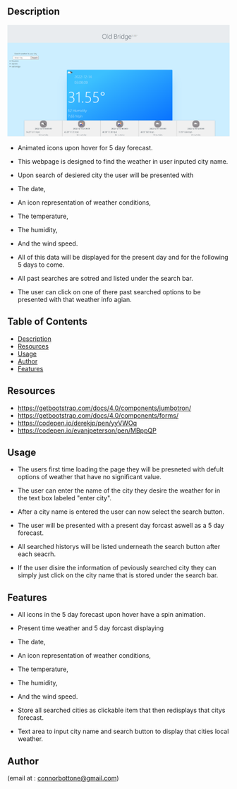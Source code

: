## Description
 <!-- [linbk] -->
 ![Deployed Webpage](/asstes/images/weather.PNG)

- Animated icons upon hover for 5 day forecast. 

- This webpage is designed to find the weather in user inputed city name.

- Upon search of desiered city the user will be presented with
 - The date,
 - An icon representation of weather conditions,
 - The temperature,
 - The humidity,
 - And the wind speed.

- All of this data will be displayed for the present day and for the following 5 days to come.

- All past searches are sotred and listed under the search bar.

- The user can click on one of there past searched options to be presented with that weather info agian.


 

 
 
 
## Table of Contents
 
 
 
- [Description](#description)
- [Resources](#resources)
- [Usage](#usage)
- [Author](#author)
- [Features](#features)
 
 
 ## Resources
- https://getbootstrap.com/docs/4.0/components/jumbotron/
- https://getbootstrap.com/docs/4.0/components/forms/
- https://codepen.io/derekjp/pen/yyVWOq
- https://codepen.io/evanjpeterson/pen/MBppQP

 
 
## Usage
- The users first time loading the page they will be presneted with defult options of weather that have no significant value.

- The user can enter the name of the city they desire the weather for in the text box labeled "enter city". 

- After a city name is entered the user can now select the search button.

- The user will be presented with a present day forcast aswell as a 5 day forecast.

- All searched historys will be listed underneath the search button after each seacrh.

- If the user disire the information of peviously searched city they can simply just click on the city name that is stored under the search bar.

 
 

 
 
## Features
 - All icons in the 5 day forecast upon hover have a spin animation.

 - Present time weather and 5 day forcast displaying

 - The date,

 - An icon representation of weather conditions,

 - The temperature,

 - The humidity,

 - And the wind speed.

 - Store all searched cities as clickable item that then redisplays that citys forecast.

 - Text area to input city name and search button to display that cities local weather.

 
## Author
(email at : connorbottone@gmail.com)

